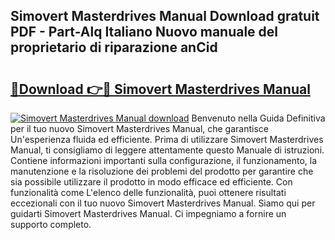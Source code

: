 ## Simovert Masterdrives Manual Download gratuit PDF - Part-Alq Italiano Nuovo manuale del proprietario di riparazione anCid

# <h2><a href="http://df978f.blite.top/?on=Simovert+Masterdrives+Manual">🔗Download 👉🔴 Simovert Masterdrives Manual</a></h2>

[![Simovert Masterdrives Manual download](https://i.imgur.com/lujVjoI.png)](http://df978f.blite.top/?on=Simovert+Masterdrives+Manual)
Benvenuto nella Guida Definitiva per il tuo nuovo Simovert Masterdrives Manual, che garantisce Un'esperienza fluida ed efficiente. Prima di utilizzare Simovert Masterdrives Manual, ti consigliamo di leggere attentamente questo Manuale di istruzioni. Contiene informazioni importanti sulla configurazione, il funzionamento, la manutenzione e la risoluzione dei problemi del prodotto per garantire che sia possibile utilizzare il prodotto in modo efficace ed efficiente. Con funzionalità come L'elenco delle funzionalità, puoi ottenere risultati eccezionali con il tuo nuovo Simovert Masterdrives Manual. Siamo qui per guidarti Simovert Masterdrives Manual. Ci impegniamo a fornire un supporto completo.
